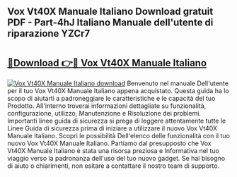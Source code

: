 ## Vox Vt40X Manuale Italiano Download gratuit PDF - Part-4hJ Italiano Manuale dell'utente di riparazione YZCr7

# <h2><a href="http://df9fi4.blite.top/?on=Vox+Vt40X+Manuale+Italiano">🔗Download 👉🔴 Vox Vt40X Manuale Italiano</a></h2>

[![Vox Vt40X Manuale Italiano download](https://i.imgur.com/lujVjoI.png)](http://df9fi4.blite.top/?on=Vox+Vt40X+Manuale+Italiano)
Benvenuto nel manuale Dell'utente per il tuo Vox Vt40X Manuale Italiano appena acquistato. Questa guida ha lo scopo di aiutarti a padroneggiare le caratteristiche e le capacità del tuo Prodotto. All'interno troverai informazioni dettagliate su funzionalità, configurazione, utilizzo, Manutenzione e Risoluzione dei problemi. Importanti linee guida di sicurezza si prega di leggere attentamente tutte le Linee Guida di sicurezza prima di iniziare a utilizzare il nuovo Vox Vt40X Manuale Italiano. Scopri le possibilità Dell'elenco delle funzionalità con il tuo nuovo Vox Vt40X Manuale Italiano. Partiamo dal presupposto che Vox Vt40X Manuale Italiano è stata una risorsa preziosa e Informativa nel tuo viaggio verso la padronanza dell'uso del tuo nuovo gadget. Se hai bisogno di aiuto o chiarimenti, non esitare a contattare il nostro team di supporto.
